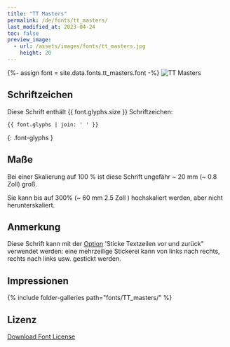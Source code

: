 ```yaml
---
title: "TT Masters"
permalink: /de/fonts/tt_masters/
last_modified_at: 2023-04-24
toc: false
preview_image:
  - url: /assets/images/fonts/tt_masters.jpg
    height: 20
---
```

{%- assign font = site.data.fonts.tt_masters.font -%}
![TT Masters](/assets/images/fonts/tt_masters.jpg)

## Schriftzeichen

Diese Schrift enthält  {{ font.glyphs.size }} Schriftzeichen:

```
{{ font.glyphs | join: ' ' }}
```
{: .font-glyphs }

## Maße

Bei einer Skalierung auf 100 % ist diese Schrift ungefähr ~ 20 mm (~ 0.8 Zoll) groß.

Sie kann bis auf 300% (~ 60 mm 2.5 Zoll ) hochskaliert  werden, aber nicht herunterskaliert.

## Anmerkung

Diese Schrift kann mit der [Option](https://inkstitch.org/de/docs/lettering/#optionen) 'Sticke Textzeilen vor und zurück" verwendet werden: eine mehrzeilige Stickerei kann von links nach rechts, rechts nach links usw. gestickt werden. 

## Impressionen

{% include folder-galleries path="fonts/TT_masters/" %}

## Lizenz

[Download Font License](https://github.com/inkstitch/inkstitch/tree/main/fonts/tt_masters/LICENSE)

